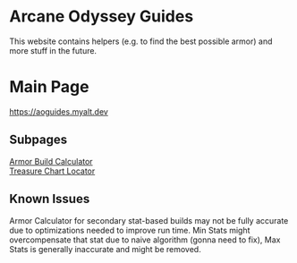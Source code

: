 # Arcane Odyssey Guides
This website contains helpers (e.g. to find the best possible armor) and more stuff in the future.

# Main Page
https://aoguides.myalt.dev

## Subpages
[Armor Build Calculator](https://aoguides.myalt.dev/armor)\
[Treasure Chart Locator](https://aoguides.myalt.dev/treasure)

## Known Issues
Armor Calculator for secondary stat-based builds may not be fully accurate due to optimizations needed to improve run time.
Min Stats might overcompensate that stat due to naive algorithm (gonna need to fix), Max Stats is generally inaccurate and might be removed.
